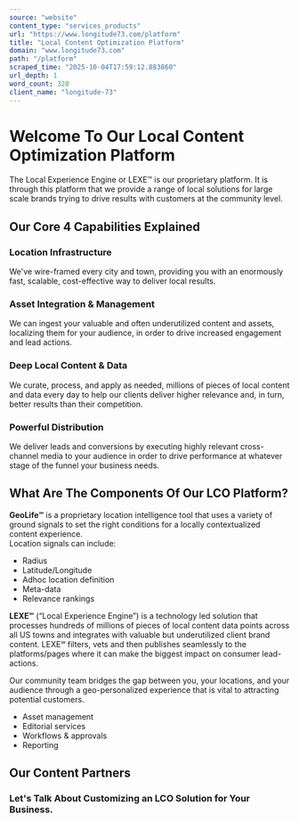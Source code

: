 ```yaml
---
source: "website"
content_type: "services_products"
url: "https://www.longitude73.com/platform"
title: "Local Content Optimization Platform"
domain: "www.longitude73.com"
path: "/platform"
scraped_time: "2025-10-04T17:59:12.883860"
url_depth: 1
word_count: 328
client_name: "longitude-73"
---
```


# Welcome To Our Local Content Optimization Platform

The Local Experience Engine or LEXE™ is our proprietary platform. It is through this platform that we provide a range of local solutions for large scale brands trying to drive results with customers at the community level.

## Our Core 4 Capabilities Explained

### Location Infrastructure

We've wire-framed every city and town, providing you with an enormously fast, scalable, cost-effective way to deliver local results.

### Asset Integration & Management

We can ingest your valuable and often underutilized content and assets, localizing them for your audience, in order to drive increased engagement and lead actions.

### Deep Local Content & Data

We curate, process, and apply as needed, millions of pieces of local content and data every day to help our clients deliver higher relevance and, in turn, better results than their competition.

### Powerful Distribution

We deliver leads and conversions by executing highly relevant cross-channel media to your audience in order to drive performance at whatever stage of the funnel your business needs.

## What Are The Components Of Our LCO Platform?

**GeoLife℠** is a proprietary location intelligence tool that uses a variety of ground signals to set the right conditions for a locally contextualized content experience.  
Location signals can include:

* Radius
* Latitude/Longitude
* Adhoc location definition
* Meta-data
* Relevance rankings

**LEXE℠** (“Local Experience Engine”) is a technology led solution that processes hundreds of millions of pieces of local content data points across all US towns and integrates with valuable but underutilized client brand content. LEXE℠ filters, vets and then publishes seamlessly to the platforms/pages where it can make the biggest impact on consumer lead-actions.  

Our community team bridges the gap between you, your locations, and your audience through a geo-personalized experience that is vital to attracting potential customers.

* Asset management
* Editorial services
* Workflows & approvals
* Reporting

## Our Content Partners

### Let's Talk About Customizing an LCO Solution for Your Business.